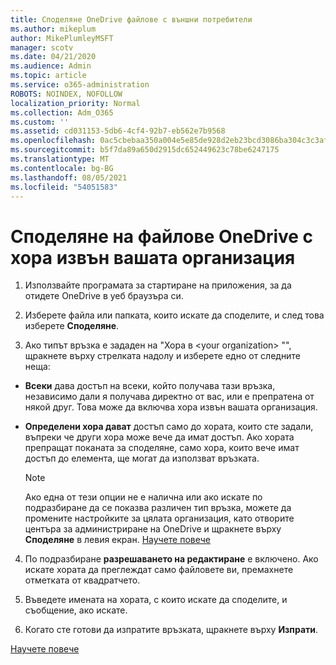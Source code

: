 ```yaml
---
title: Споделяне OneDrive файлове с външни потребители
ms.author: mikeplum
author: MikePlumleyMSFT
manager: scotv
ms.date: 04/21/2020
ms.audience: Admin
ms.topic: article
ms.service: o365-administration
ROBOTS: NOINDEX, NOFOLLOW
localization_priority: Normal
ms.collection: Adm_O365
ms.custom: ''
ms.assetid: cd031153-5db6-4cf4-92b7-eb562e7b9568
ms.openlocfilehash: 0ac5cbebaa350a004e5e85de928d2eb23bcd3086ba304c3c3afdfa9c13e42188
ms.sourcegitcommit: b5f7da89a650d2915dc652449623c78be6247175
ms.translationtype: MT
ms.contentlocale: bg-BG
ms.lasthandoff: 08/05/2021
ms.locfileid: "54051583"
---
```

# <a name="share-files-in-onedrive-with-people-outside-your-organization"></a>Споделяне на файлове OneDrive с хора извън вашата организация

1. Използвайте програмата за стартиране на приложения, за да отидете OneDrive в уеб браузъра си. 
    
2. Изберете файла или папката, които искате да споделите, и след това изберете **Споделяне**. 
    
3. Ако типът връзка е зададен на "Хора в \<your organization\> "", щракнете върху стрелката надолу и изберете едно от следните неща: 
    
  - **Всеки** дава достъп на всеки, който получава тази връзка, независимо дали я получава директно от вас, или е препратена от някой друг. Това може да включва хора извън вашата организация. 
    
  - **Определени хора дават** достъп само до хората, които сте задали, въпреки че други хора може вече да имат достъп. Ако хората препращат поканата за споделяне, само хора, които вече имат достъп до елемента, ще могат да използват връзката. 
    
    > [!NOTE]
    > Ако една от тези опции не е налична или ако искате по подразбиране да се показва различен тип връзка, можете да промените настройките за цялата организация, като отворите центъра за администриране на OneDrive и щракнете върху **Споделяне** в левия екран. [Научете повече](https://go.microsoft.com/fwlink/?linkid=871961)
  
4. По подразбиране **разрешаването на редактиране** е включено. Ако искате хората да преглеждат само файловете ви, премахнете отметката от квадратчето. 
    
5. Въведете имената на хората, с които искате да споделите, и съобщение, ако искате.
    
6. Когато сте готови да изпратите връзката, щракнете върху **Изпрати**. 
    
[Научете повече](https://go.microsoft.com/fwlink/?linkid=871861)
  

